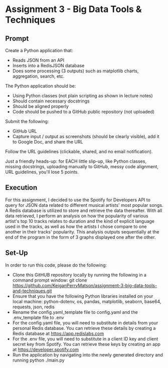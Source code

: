# Assignment 3 - Big Data Tools & Techniques

## Prompt

Create a Python application that:

- Reads JSON from an API
- Inserts into a RedisJSON database
- Does some processing (3 outputs) such as matplotlib charts, aggregation, search, etc.

The Python application should be:

- Using Python classes (not plain scripting as shown in lecture notes)
- Should contain necessary docstrings
- Should be aligned properly
- Code should be pushed to a GitHub public repository (not uploaded)

Submit the following:

- GitHub URL
- Capture input / output as screenshots (should be clearly visible), add it to Google Doc, and share the URL

Follow the URL guidelines (clickable, shared, and no email notification).

Just a friendly heads-up: for EACH little slip-up, like Python classes, missing docstrings, uploading manually to GitHub, messy code alignment, URL guidelines, you'll lose 5 points.

## Execution

For this assignment, I decided to use the Spotify for Developers API to query for JSON data related to different musical artists' most popular songs. A Redis database is utilized to store and retrieve the data thereafter. With all data retrieved, I perform an analysis on how the popularity of various artist's top 10 tracks relates to duration and the kind of explicit language used in the tracks, as well as how the artists I chose compare to one another in their tracks' popularity. This analysis outputs sequentially at the end of the program in the form of 3 graphs displayed one after the other.

## Set-Up

In order to run this code, please do the following:

- Clone this GitHUB repository locally by running the following in a command prompt window: git clone https://github.com/KeiganPerryMatson/assignment-3-big-data-tools-and-techniques.git
- Ensure that you have the following Python libraries installed on your local machine: python-dotenv, os, pandas, matplotlib, seaborn, base64, requests, json, redis
- Rename the config.yaml_template file to config.yaml and the .env_template file to .env
- For the config.yaml file, you will need to substitute in details from your personal Redis database. You can retrieve these details by creating a Redis database at https://app.redislabs.com
- For the .env file, you will need to substitute in a client ID key and client secret key from Spotify. You can retrieve these keys by creating an app at https://developer.spotify.com
- Run the application by navigating into the newly generated directory and running python ./main.py
